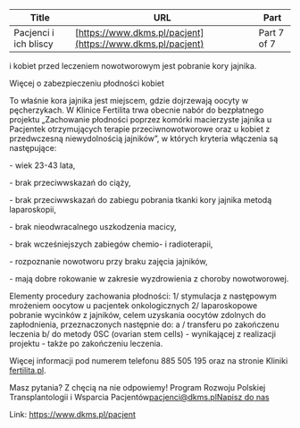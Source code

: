 | **Title**       | **URL**           | **Part**              |
|-----------------|-------------------|-----------------------|
| Pacjenci i ich bliscy         | [https://www.dkms.pl/pacjent](https://www.dkms.pl/pacjent)    | Part 7 of 7          |

i kobiet przed leczeniem nowotworowym jest pobranie kory jajnika.


Więcej o zabezpieczeniu płodności kobiet

To właśnie kora jajnika jest miejscem, gdzie dojrzewają oocyty w pęcherzykach. W Klinice Fertilita trwa obecnie nabór do bezpłatnego projektu „Zachowanie płodności poprzez komórki macierzyste jajnika u Pacjentek otrzymujących terapie przeciwnowotworowe oraz u kobiet z przedwczesną niewydolnością jajników”, w których kryteria włączenia są następujące:


\- wiek 23\-43 lata,


\- brak przeciwwskazań do ciąży,


\- brak przeciwwskazań do zabiegu pobrania tkanki kory jajnika metodą laparoskopii,


\- brak nieodwracalnego uszkodzenia macicy,


\- brak wcześniejszych zabiegów chemio\- i radioterapii,


\- rozpoznanie nowotworu przy braku zajęcia jajników,


\- mają dobre rokowanie w zakresie wyzdrowienia z choroby nowotworowej.


Elementy procedury zachowania płodności: 1/ stymulacja z następowym mrożeniem oocytow u pacjentek onkologicznych 2/ laparoskopowe pobranie wycinków z jajników, celem uzyskania oocytów zdolnych do zapłodnienia, przeznaczonych następnie do: a / transferu po zakończenu leczenia b/ do metody 0SC (ovarian stem cells) \- wynikającej z realizacji projektu \- także po zakończeniu leczenia.


Więcej informacji pod numerem telefonu 885 505 195 oraz na stronie Kliniki [fertilita.pl](https://fertilita.pl/).


Masz pytania? Z chęcią na nie odpowiemy! Program Rozwoju Polskiej Transplantologii i Wsparcia Pacjentów[pacjenci@dkms.pl](mailto:pacjenci@dkms.pl " Program Rozwoju Polskiej Transplantologii i Wsparcia Pacjentów")[Napisz do nas](mailto:pacjenci@dkms.pl)

Link: https://www.dkms.pl/pacjent
